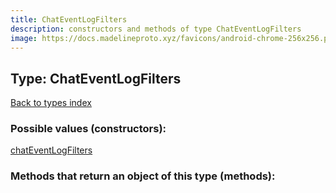 ```yaml
---
title: ChatEventLogFilters
description: constructors and methods of type ChatEventLogFilters
image: https://docs.madelineproto.xyz/favicons/android-chrome-256x256.png
---
```

## Type: ChatEventLogFilters  
[Back to types index](index.md)



### Possible values (constructors):

[chatEventLogFilters](../constructors/chatEventLogFilters.md)  



### Methods that return an object of this type (methods):



